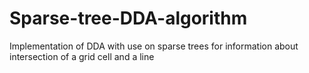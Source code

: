 # Sparse-tree-DDA-algorithm
Implementation of DDA with use on sparse trees for information about intersection of a grid cell and a line
